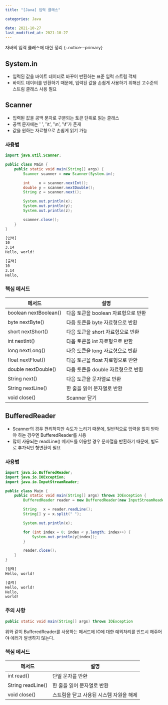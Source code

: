 ```yaml
---
title: "[Java] 입력 클래스"

categories: Java

date: 2021-10-27
last_modified_at: 2021-10-27
---
```


자바의 입력 클래스에 대한 정리
{:.notice--primary}

## System.in

- 입력된 값을 바이트 데이터로 바꾸어 반환하는 표준 입력 스트림 객체
- 바이트 데이터를 반환하기 때문에, 입력된 값을 손쉽게 사용하기 위해선 고수준의 스트림 클래스 사용 필요

## Scanner

- 입력된 값을 공백 문자로 구분되는 토큰 단위로 읽는 클래스
- 공백 문자에는 ' ', '\t', '\n', '\f'가 존재
- 값을 원하는 자료형으로 손쉽게 읽기 가능

### 사용법

``` java
import java.util.Scanner;

public class Main {
    public static void main(String[] args) {
        Scanner scanner = new Scanner(System.in);

        int    x = scanner.nextInt();
        double y = scanner.nextDouble();
        String z = scanner.next();

        System.out.println(x);
        System.out.println(y);
        System.out.println(z);

        scanner.close();
    }
}
```

``` bash
[입력]
10
3.14
Hello, world!

[출력]
10
3.14
Hello,
```

### 핵심 메서드

| 메서드 | 설명 |
| --- | --- |
| boolean nextBoolean() | 다음 토큰을 boolean 자료형으로 반환 |
| byte nextByte() | 다음 토큰을 byte 자료형으로 반환 |
| short nextShort() | 다음 토큰을 short 자료형으로 반환 |
| int nextInt() | 다음 토큰을 int 자료형으로 반환 |
| long nextLong() | 다음 토큰을 long 자료형으로 반환 |
| float nextFloat() | 다음 토큰을 float 자료형으로 반환 |
| double nextDouble() | 다음 토큰을 double 자료형으로 반환 |
| String next() | 다음 토큰을 문자열로 반환 |
| String nextLine() | 한 줄을 읽어 문자열로 반환 |
| void close() | Scanner 닫기 |

## BufferedReader

- Scanner의 경우 편리하지만 속도가 느리기 때문에, 일반적으로 입력을 많이 받아야 하는 경우엔 BufferedReader를 사용
- 많이 사용되는 readLine() 메서드를 이용할 경우 문자열을 반환하기 때문에, 별도로 추가적인 형변환이 필요

### 사용법

``` java
import java.io.BufferedReader;
import java.io.IOException;
import java.io.InputStreamReader;

public class Main {
    public static void main(String[] args) throws IOException {
        BufferedReader reader = new BufferedReader(new InputStreamReader(System.in));

        String   x = reader.readLine();
        String[] y = x.split(" ");

        System.out.println(x);

        for (int index = 0; index < y.length; index++) {
            System.out.println(y[index]);
        }

        reader.close();
    }
}
```

``` bash
[입력]
Hello, world!

[출력]
Hello, world!
Hello,
world!
```

### 주의 사항

``` java
public static void main(String[] args) throws IOException
```

위와 같이 BufferedReader를 사용하는 메서드에 IO에 대한 예외처리를 반드시 해주어야 에러가 발생하지 않는다.

### 핵심 메서드

| 메서드 | 설명 |
| --- | --- |
| int read() | 단일 문자를 반환 |
| String readLine() | 한 줄을 읽어 문자열로 반환 |
| void close() | 스트림을 닫고 사용된 시스템 자원을 해제 |